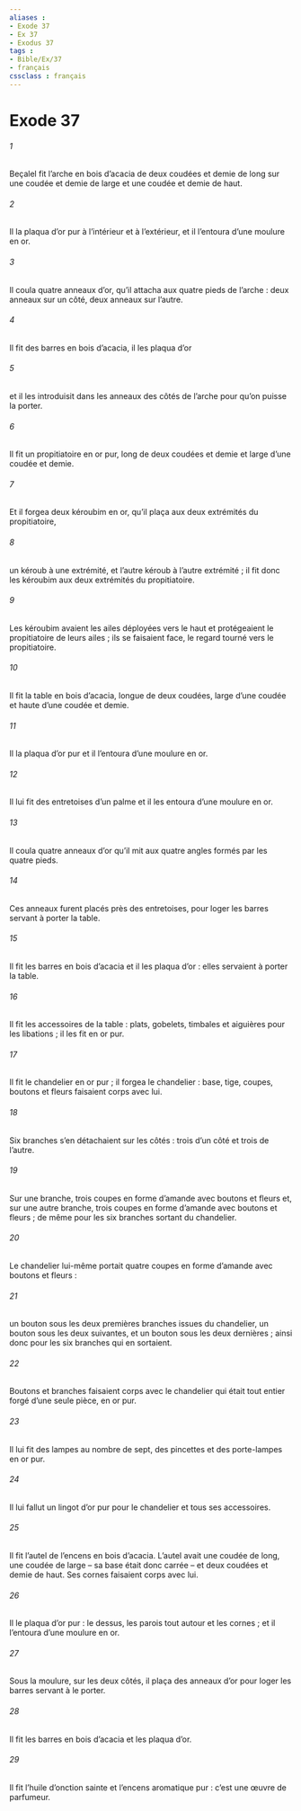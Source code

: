 ```yaml
---
aliases : 
- Exode 37
- Ex 37
- Exodus 37
tags : 
- Bible/Ex/37
- français
cssclass : français
---
```


# Exode 37

###### 1
Beçalel fit l’arche en bois d’acacia de deux coudées et demie de long sur une coudée et demie de large et une coudée et demie de haut.
###### 2
Il la plaqua d’or pur à l’intérieur et à l’extérieur, et il l’entoura d’une moulure en or.
###### 3
Il coula quatre anneaux d’or, qu’il attacha aux quatre pieds de l’arche : deux anneaux sur un côté, deux anneaux sur l’autre.
###### 4
Il fit des barres en bois d’acacia, il les plaqua d’or
###### 5
et il les introduisit dans les anneaux des côtés de l’arche pour qu’on puisse la porter.
###### 6
Il fit un propitiatoire en or pur, long de deux coudées et demie et large d’une coudée et demie.
###### 7
Et il forgea deux kéroubim en or, qu’il plaça aux deux extrémités du propitiatoire,
###### 8
un kéroub à une extrémité, et l’autre kéroub à l’autre extrémité ; il fit donc les kéroubim aux deux extrémités du propitiatoire.
###### 9
Les kéroubim avaient les ailes déployées vers le haut et protégeaient le propitiatoire de leurs ailes ; ils se faisaient face, le regard tourné vers le propitiatoire.
###### 10
Il fit la table en bois d’acacia, longue de deux coudées, large d’une coudée et haute d’une coudée et demie.
###### 11
Il la plaqua d’or pur et il l’entoura d’une moulure en or.
###### 12
Il lui fit des entretoises d’un palme et il les entoura d’une moulure en or.
###### 13
Il coula quatre anneaux d’or qu’il mit aux quatre angles formés par les quatre pieds.
###### 14
Ces anneaux furent placés près des entretoises, pour loger les barres servant à porter la table.
###### 15
Il fit les barres en bois d’acacia et il les plaqua d’or : elles servaient à porter la table.
###### 16
Il fit les accessoires de la table : plats, gobelets, timbales et aiguières pour les libations ; il les fit en or pur.
###### 17
Il fit le chandelier en or pur ; il forgea le chandelier : base, tige, coupes, boutons et fleurs faisaient corps avec lui.
###### 18
Six branches s’en détachaient sur les côtés : trois d’un côté et trois de l’autre.
###### 19
Sur une branche, trois coupes en forme d’amande avec boutons et fleurs et, sur une autre branche, trois coupes en forme d’amande avec boutons et fleurs ; de même pour les six branches sortant du chandelier.
###### 20
Le chandelier lui-même portait quatre coupes en forme d’amande avec boutons et fleurs :
###### 21
un bouton sous les deux premières branches issues du chandelier, un bouton sous les deux suivantes, et un bouton sous les deux dernières ; ainsi donc pour les six branches qui en sortaient.
###### 22
Boutons et branches faisaient corps avec le chandelier qui était tout entier forgé d’une seule pièce, en or pur.
###### 23
Il lui fit des lampes au nombre de sept, des pincettes et des porte-lampes en or pur.
###### 24
Il lui fallut un lingot d’or pur pour le chandelier et tous ses accessoires.
###### 25
Il fit l’autel de l’encens en bois d’acacia. L’autel avait une coudée de long, une coudée de large – sa base était donc carrée – et deux coudées et demie de haut. Ses cornes faisaient corps avec lui.
###### 26
Il le plaqua d’or pur : le dessus, les parois tout autour et les cornes ; et il l’entoura d’une moulure en or.
###### 27
Sous la moulure, sur les deux côtés, il plaça des anneaux d’or pour loger les barres servant à le porter.
###### 28
Il fit les barres en bois d’acacia et les plaqua d’or.
###### 29
Il fit l’huile d’onction sainte et l’encens aromatique pur : c’est une œuvre de parfumeur.
